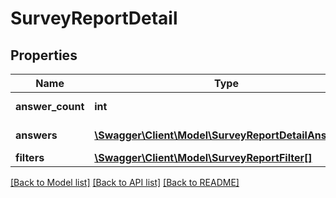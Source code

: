 # SurveyReportDetail

## Properties
Name | Type | Description | Notes
------------ | ------------- | ------------- | -------------
**answer_count** | **int** | Количество ответов | 
**answers** | [**\Swagger\Client\Model\SurveyReportDetailAnswers[]**](SurveyReportDetailAnswers.md) | Список ответов | 
**filters** | [**\Swagger\Client\Model\SurveyReportFilter[]**](SurveyReportFilter.md) |  | 

[[Back to Model list]](../README.md#documentation-for-models) [[Back to API list]](../README.md#documentation-for-api-endpoints) [[Back to README]](../README.md)


